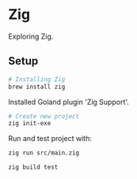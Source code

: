 # Zig
Exploring Zig.

## Setup

````sh
# Installing Zig
brew install zig
````

Installed Goland plugin 'Zig Support'.

````sh
# Create new project
zig init-exe
````

Run and test project with:

````sh
zig run src/main.zig
````

````sh
zig build test
````
